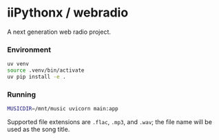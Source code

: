 # iiPythonx / webradio

A next generation web radio project.


### Environment

```sh
uv venv
source .venv/bin/activate
uv pip install -e .
```

### Running

```sh
MUSICDIR=/mnt/music uvicorn main:app
```

Supported file extensions are `.flac`, `.mp3`, and `.wav`; the file name will be used as the song title.

